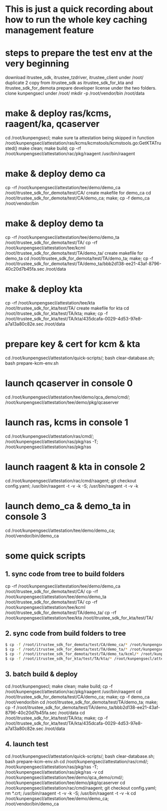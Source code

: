# This is just a quick recording about how to run the whole key caching management feature

# steps to prepare the test env at the very beginning

download itrustee_sdk, itrustee_tzdriver, itrustee_client under /root/
duplicate 2 copy from itrustee_sdk as itrustee_sdk_for_kta and itrustee_sdk_for_demota
prepare developer license under the two folders.
clone kunpengsecl under /root/
mkdir -p /root/vendor/bin /root/data

# make & deploy ras/kcms, raagent/ka, qcaserver

cd /root/kunpengsecl;
make sure ta attestation being skipped in function /root/kunpengsecl/attestation/ras/kcms/kcmstools/kcmstools.go:GetKTATrusted()
make clean; make build; cp -rf /root/kunpengsecl/attestation/rac/pkg/raagent /usr/bin/raagent

# make & deploy demo ca

cp -rf /root/kunpengsecl/attestation/tee/demo/demo_ca /root/itrustee_sdk_for_demota/test/CA/
create makefile for demo_ca
cd /root/itrustee_sdk_for_demota/test/CA/demo_ca; make; cp -f demo_ca /root/vendor/bin
 
# make & deploy demo ta

cp -rf /root/kunpengsecl/attestation/tee/demo/demo_ta /root/itrustee_sdk_for_demota/test/TA/
cp -rf /root/kunpengsecl/attestation/tee/kcml /root/itrustee_sdk_for_demota/test/TA/demo_ta/
create makefile for demo_ta
cd /root/itrustee_sdk_for_demota/test/TA/demo_ta; make; cp -f /root/itrustee_sdk_for_demota/test/TA/demo_ta/bbb2d138-ee21-43af-8796-40c20d7b45fa.sec /root/data

# make & deploy kta

cp -rf /root/kunpengsecl/attestation/tee/kta /root/itrustee_sdk_for_kta/test/TA/
create makefile for kta
cd /root/itrustee_sdk_for_kta/test/TA/kta; make; cp -f /root/itrustee_sdk_for_kta/test/TA/kta/435dcafa-0029-4d53-97e8-a7a13a80c82e.sec /root/data

# prepare key & cert for kcm & kta

cd /root/kunpengsecl/attestation/quick-scripts/; bash clear-database.sh; bash prepare-kcm-env.sh

# launch qcaserver in console 0

cd /root/kunpengsecl/attestation/tee/demo/qca_demo/cmd/; /root/kunpengsecl/attestation/tee/demo/pkg/qcaserver

# launch ras,  kcms in console 1

cd /root/kunpengsecl/attestation/ras/cmd/; /root/kunpengsecl/attestation/ras/pkg/ras -T; /root/kunpengsecl/attestation/ras/pkg/ras

# launch raagent & kta in console 2

cd /root/kunpengsecl/attestation/rac/cmd/raagent; git checkout config.yaml; /usr/bin/raagent -t -v -k -S; /usr/bin/raagent -t -v -k

# launch demo_ca & demo_ta in console 3

cd /root/kunpengsecl/attestation/tee/demo/demo_ca; /root/vendor/bin/demo_ca

# some quick scripts

## 1. sync code from tree to build folders

cp -rf /root/kunpengsecl/attestation/tee/demo/demo_ca /root/itrustee_sdk_for_demota/test/CA/
cp -rf /root/kunpengsecl/attestation/tee/demo/demo_ta /root/itrustee_sdk_for_demota/test/TA/
cp -rf /root/kunpengsecl/attestation/tee/kcml /root/itrustee_sdk_for_demota/test/TA/demo_ta/
cp -rf /root/kunpengsecl/attestation/tee/kta /root/itrustee_sdk_for_kta/test/TA/

## 2. sync code from build folders to tree

```bash
$ cp -f /root/itrustee_sdk_for_demota/test/CA/demo_ca/* /root/kunpengsecl/attestation/tee/demo/demo_ca/ 
$ cp -f /root/itrustee_sdk_for_demota/test/TA/demo_ta/* /root/kunpengsecl/attestation/tee/demo/demo_ta/ 
$ cp -f /root/itrustee_sdk_for_demota/test/TA/demo_ta/kcml/* /root/kunpengsecl/attestation/tee/kcml/ 
$ cp -f /root/itrustee_sdk_for_kta/test/TA/kta/* /root/kunpengsecl/attestation/tee/kta/
```

## 3. batch build & deploy

cd /root/kunpengsecl; make clean; make build; cp -f /root/kunpengsecl/attestation/rac/pkg/raagent /usr/bin/raagent
cd /root/itrustee_sdk_for_demota/test/CA/demo_ca; make; cp -f demo_ca /root/vendor/bin
cd /root/itrustee_sdk_for_demota/test/TA/demo_ta; make; cp -f /root/itrustee_sdk_for_demota/test/TA/demo_ta/bbb2d138-ee21-43af-8796-40c20d7b45fa.sec /root/data
cd /root/itrustee_sdk_for_kta/test/TA/kta; make; cp -f /root/itrustee_sdk_for_kta/test/TA/kta/435dcafa-0029-4d53-97e8-a7a13a80c82e.sec /root/data

## 4. launch test

cd /root/kunpengsecl/attestation/quick-scripts/; bash clear-database.sh; bash prepare-kcm-env.sh
cd /root/kunpengsecl/attestation/ras/cmd/; /root/kunpengsecl/attestation/ras/pkg/ras -T; /root/kunpengsecl/attestation/ras/pkg/ras -v
cd /root/kunpengsecl/attestation/tee/demo/qca_demo/cmd/; /root/kunpengsecl/attestation/tee/demo/pkg/qcaserver
cd /root/kunpengsecl/attestation/rac/cmd/raagent; git checkout config.yaml; rm *.crt; /usr/bin/raagent -t -v -k -S; /usr/bin/raagent -t -v -k
cd /root/kunpengsecl/attestation/tee/demo/demo_ca; /root/vendor/bin/demo_ca
